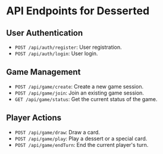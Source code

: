 # API Endpoints for Desserted

## User Authentication
- `POST /api/auth/register`: User registration.
- `POST /api/auth/login`: User login.

## Game Management
- `POST /api/game/create`: Create a new game session.
- `POST /api/game/join`: Join an existing game session.
- `GET /api/game/status`: Get the current status of the game.

## Player Actions
- `POST /api/game/draw`: Draw a card.
- `POST /api/game/play`: Play a dessert or a special card.
- `POST /api/game/endTurn`: End the current player's turn.
